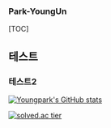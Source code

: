 ### Park-YoungUn

[TOC]

## 테스트
### 테스트2

[![Youngpark's GitHub stats](https://github-readme-stats.vercel.app/api?username=youngpark17)](https://github.com/anuraghazra/github-readme-stats)


[![solved.ac tier](http://mazassumnida.wtf/api/generate_badge?boj=mduddns)](https://solved.ac/mduddns)

<!--
**youngpark17/youngpark17** is a ✨ _special_ ✨ repository because its `README.md` (this file) appears on your GitHub profile.

Here are some ideas to get you started:

- 🔭 I’m currently working on ...
- 🌱 I’m currently learning ...
- 👯 I’m looking to collaborate on ...
- 🤔 I’m looking for help with ...
- 💬 Ask me about ...
- 📫 How to reach me: ...
- 😄 Pronouns: ...
- ⚡ Fun fact: ...
-->
